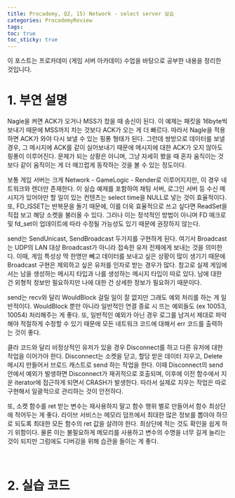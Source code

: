 ```yaml
---
title: Procademy, Q2, 15) Network - select server 실습
categories: ProcademyReview
tags: 
toc: true
toc_sticky: true
---
```


이 포스트는 프로카데미 (게임 서버 아카데미) 수업을 바탕으로 공부한 내용을 정리한 것입니다. 

# **1. 부연 설명**

Nagle을 켜면 ACK가 오거나 MSS가 찼을 때 송신이 된다. 이 예제는 패킷을 16byte씩 보내기 때문에 MSS까지 차는 것보다 ACK가 오는 게 더 빠르다. 따라서 Nagle을 적용하면 ACK가 와야 다시 보낼 수 있는 핑퐁 형태가 된다. 그런데 쌍방으로 데이터를 보낼 경우, 그 메시지에 ACK를 같이 실어보내기 때문에 메시지에 대한 ACK가 오지 않아도 핑퐁이 이루어진다. 문제가 되는 상황은 아니며, 그냥 자세히 봤을 때 혼자 움직이는 것보다 같이 움직이는 게 더 매끄럽게 동작하는 것을 볼 수 있는 정도이다.  

보통 게임 서버는 크게 Network - GameLogic - Render로 이루어지지만, 이 경우 네트워크와 렌더만 존재한다. 이 실습 예제를 포함하여 채팅 서버, 로그인 서버 등 수신 메시지가 있어야만 할 일이 있는 컨텐츠는 select time을 NULL로 넣는 것이 효율적이다. 또, FD_ISSET는 반복문을 돌기 때문에, 이를 더욱 효율적으로 쓰고 싶다면 ReadSet을 직접 보고 해당 소켓을 불러올 수 있다. 그러나 이는 정석적인 방법이 아니며 FD 매크로 및 fd_set이 업데이트에 따라 수정될 가능성도 있기 때문에 권장하지 않는다. 

send는 SendUnicast, SendBroadcast 두가지를 구현하게 된다. 여기서 Broadcast는 UDP의 LAN 대상 Broadcast가 아니라 접속한 유저 전체에게 보내는 것을 의미한다. 이때, 게임 특성상 딱 한명만 빼고 데이터를 보내고 싶은 상황이 많이 생기기 때문에 Broadcast 구현은 제외하고 싶은 유저를 인자로 받는 경우가 많다. 참고로 실제 게임에서는 남을 생성하는 메시지 타입과 나를 생성하는 메시지 타입이 따로 있다. 남에 대한 건 외형적 정보만 필요하지만 나에 대한 건 상세한 정보가 필요하기 때문이다. 

send는 recv와 달리 WouldBlock 걸릴 일이 잘 없지만 그래도 예외 처리를 하는 게 일반적이다. WouldBlock 뿐만 아니라 일반적인 연결 종료 시 뜨는 예외들도 (ex 10053, 10054) 처리해주는 게 좋다. 또, 일반적인 예외가 아닌 경우 로그를 남겨서 제대로 파악해야 적절하게 수정할 수 있기 때문에 모든 네트워크 코드에 대해서 err 코드를 출력하는 것이 좋다. 

클라 코드와 달리 비정상적인 유저가 있을 경우 Disconnect를 하고 다른 유저에 대한 작업을 이어가야 한다. Disconnect는 소켓을 닫고, 할당 받은 데이터 지우고, Delete 메시지 만들어서 브로드 캐스트로 send 하는 작업을 한다. 이때 Disconnect의 send 안에서 예외가 발생하면 Disconnect가 재귀적으로 호출되며, 이후에 이전 함수에서 지운 iterator에 접근하게 되면서 CRASH가 발생한다. 따라서 실제로 지우는 작업은 따로 구현해서 일괄적으로 관리하는 것이 안전하다. 
 
또, 소켓 함수를 ret 받는 변수는 재사용하지 말고 함수 행위 별로 만들어서 함수 최상단에 적어두는 게 좋다. 라이브 서비스는 메모리 덤프에서 최대한 많은 정보를 뽑아야 하므로 되도록 최대한 모든 함수의 ret 값을 살려야 한다. 최상단에 적는 것도 확인을 쉽게 하기 위함이다. 물론 이는 불필요하게 메모리를 사용하고 변수의 수명을 너무 길게 늘리는 것이 되지만 그럼에도 디버깅을 위해 습관을 들이는 게 좋다. 

<br/>

# **2. 실습 코드**

```c++

```